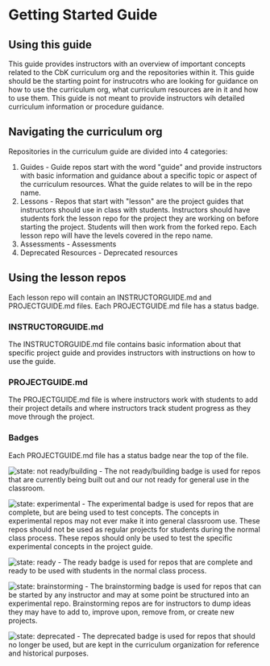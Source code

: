 # Getting Started Guide
 
## Using this guide
This guide provides instructors with an overview of important concepts related to the CbK curriculum org and the repositories within it. This guide should be the starting point for instrucotrs who are looking for guidance on how to use the curriculum org, what curriculum resources are in it and how to use them. This guide is not meant to provide instructors wih detailed curriculum information or procedure guidance.

## Navigating the curriculum org
Repositories in the curriculum guide are divided into 4 categories: 
  1. Guides - Guide repos start with the word "guide" and provide instructors with basic information and guidance about a specific topic or aspect of the curriculum resources. What the guide relates to will be in the repo name.
  2. Lessons - Repos that start with "lesson" are the project guides that instructors should use in class with students. Instructors should have students fork the lesson repo for the project they are working on before starting the project. Students will then work from the forked repo. Each lesson repo will have the levels covered in the repo name.
  3. Assessments - Assessments
  4. Deprecated Resources - Deprecated resources

## Using the lesson repos
Each lesson repo will contain an INSTRUCTORGUIDE.md and PROJECTGUIDE.md files. Each PROJECTGUIDE.md file has a status badge.  

### INSTRUCTORGUIDE.md
The INSTRUCTORGUIDE.md file contains basic information about that specific project guide and provides instructors with instructions on how to use the guide.

### PROJECTGUIDE.md
The PROJECTGUIDE.md file is where instructors work with students to add their project details and where instructors track student progress as they move through the project.

### Badges
Each PROJECTGUIDE.md file has a status badge near the top of the file.

![state: not ready/building](https://img.shields.io/badge/status-not%20ready%2fbuilding-yellow.svg) - The not ready/building badge is used for repos that are currently being built out and our not ready for general use in the classroom.

![state: experimental](https://img.shields.io/badge/status-experimental-orange.svg) - The experimental badge is used for repos that are complete, but are being used to test concepts. The concepts in experimental repos may not ever make it into general classroom use. These repos should not be used as regular projects for students during the normal class process. These repos should only be used to test the specific experimental concepts in the project guide.

![state: ready](https://img.shields.io/badge/status-ready-green.svg) - The ready badge is used for repos that are complete and ready to be used with students in the normal class process.

![state: brainstorming](https://img.shields.io/badge/status-brainstorming-lightgrey.svg) - The brainstorming badge is used for repos that can be started by any instructor and may at some point be structured into an experimental repo. Brainstorming repos are for instructors to dump ideas they may have to add to, improve upon, remove from, or create new projects.

![state: deprecated](https://img.shields.io/badge/status-deprecated-red.svg) - The deprecated badge is used for repos that should no longer be used, but are kept in the curriculum organization for reference and historical purposes.
